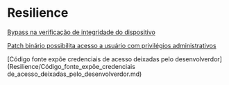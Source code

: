 # Resilience

[Bypass na verificação de integridade do dispositivo](Resilience/Bypass_na_verificação_de_integridade_do_dispositivo.md)

[Patch binário possibilita acesso a usuário com privilégios administrativos](Resilience/Patch_binário_possibilita_acesso_a_usuário_com_privilégios_administrativos.md)

[Código fonte expõe credenciais de acesso deixadas pelo desenvolverdor](Resilience/Código_fonte_expõe_credenciais de_acesso_deixadas_pelo_desenvolverdor.md)
